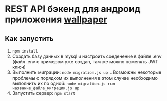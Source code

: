 # REST API бэкенд для андроид приложения [wallpaper](https://github.com/IlyaIIS/WallpaperGenerator)

## Как запустить
1) ``` npm install ```
2) Создать базу данных в mysql и настроить соеденение в файле .env (файл .env с примером уже создан, там же можно поменять JWT ключ)
3) Выполнить миграции: ```node migration.js up ```. Возможны некоторые проблемы с порядком их выполнения в этом случае необходимо выполнить их по одной: ``` node migration.js run название_файла_миграции.js up ```
4) Запустить сервер: ``` npm start ```